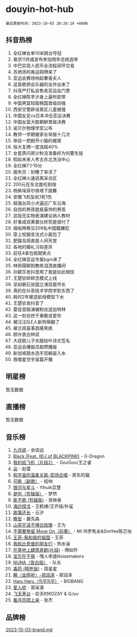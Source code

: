 # douyin-hot-hub

`最后更新时间：2023-10-03 20:26:19 +0800`

## 抖音热榜

1. 全红婵女单10米跳台夺冠
1. 普京11月或宣布参加明年总统选举
1. 中巴实现人民币全流程闭环交易
1. 苏炳添的奥运铜牌来了
1. 亚运会赛场响起奢香夫人
1. 这首歌把会乐器的全炸出来了
1. 抖音严打私自售卖亚运会门票
1. 全红婵陈芋汐身上遍布胶带
1. 中国男篮轻取韩国晋级四强
1. 西安交警辟谣景区儿童被撞
1. 中国女足vs日本冲击亚运决赛
1. 中国女篮大胜朝鲜晋级决赛
1. 诺贝尔物理学奖公布
1. 教师一学期被家长举报十几次
1. 体验一把掀开小猫的被窝
1. 恒大复牌一度涨超40%
1. 女星质问郑少秋没准备好为何要生娃
1. 假如未来人考古东北洗浴中心
1. 全红婵7个10分
1. 服务员：别睡了来活了
1. 全红婵火速逃离采访区
1. 200元在东北能吃到啥
1. 杨紫埃菲尔铁塔下跳舞
1. 安徽飞机坠机1死1伤
1. 超强台风小犬逼近广东沿海
1. 自信的男孩就是最帅的男孩
1. 这段无实物表演建议纳入教材
1. 好事成双黄嘉仪终究是错付了
1. 缅甸再移交209名中国籍嫌犯
1. 穿上校服变法式小面包了
1. 肥猫岛简直是人间天堂
1. 各地的婚礼习俗差异
1. 前任4承包假期笑点
1. 全红婵亚运专属bgm来了
1. 林雨薇聊到教练泪洒直播间
1. 孙颖莎发抖音用了我是如此相信
1. 王楚钦碎碎念模式上线
1. 坚如磐石张国立演双面市长
1. 真的在抖音技术学院学到东西了
1. 耗时2年建造航母模型下水
1. 王楚钦发抖音了
1. 雷佳音路演被粉丝送加特林
1. 这一刻也终于勇敢说爱你
1. 被汪汪队E人新狗萌翻了
1. 被兰闺喜事昌隆笑疯
1. 顾许表白林双
1. 大叔脱儿子衣服给叶诗文签名
1. 亚运会播报员超燃播报
1. 新加坡跳水选手现躺姿入水
1. 吞噬星空宇宙篇开播

## 明星榜

暂无数据

## 直播榜

暂无数据

## 音乐榜

1. [九月底](https://sf6-cdn-tos.douyinstatic.com/obj/tos-cn-ve-2774/oMfewG4PDTFhF8iz3OGQ7ABH5i6fCgnMaoCbzZ) - 余佳运
1. [Black (Feat. 제니 of BLACKPINK)](https://sf6-cdn-tos.douyinstatic.com/obj/tos-cn-ve-2774/2eb92e2debbe4fe0a552bc099aef7f28) - G-Dragon
1. [我的纸飞机（片段2）](https://sf3-cdn-tos.douyinstatic.com/obj/tos-cn-ve-2774/oM2ZrKcg2CD5AeRB2gkeXOFB1IxAGJdZPazYHf) - GooGoo/王之睿
1. [朵](https://sf3-cdn-tos.douyinstatic.com/obj/tos-cn-ve-2774/932f5bdfcd7c47b880525e92ab8a4999) - 赵雷
1. [和宇宙的温柔关联-现场合唱](https://sf6-cdn-tos.douyinstatic.com/obj/tos-cn-ve-2774/o0hONGDYQBgk0e5bqDeQOonVmncA6tC2nBwZLT) - 房东的猫
1. [可能（副歌）](https://sf3-cdn-tos.douyinstatic.com/obj/tos-cn-ve-2774/cde1731888894259b333569393c2fb51) - 程响
1. [银河与星斗](https://sf6-cdn-tos.douyinstatic.com/obj/tos-cn-ve-2774/3cc0bf5f0ef140f7b6743a631bcf3c58) - Yihuik苡慧
1. [是你（剪辑版）](https://sf3-cdn-tos.douyinstatic.com/obj/tos-cn-ve-2774/46019dae783c4c969944217fe1cfafc4) - 梦然
1. [能不能 (剪辑版)](https://sf6-cdn-tos.douyinstatic.com/obj/tos-cn-ve-2774/fc4a6c45b4a34277ba4088e1d7fdff98) - 吴映香
1. [海边探戈](https://sf3-cdn-tos.douyinstatic.com/obj/tos-cn-ve-2774/os9gE0VQCGqt6VQkZDyBBYvfSDY0QFe3vVmubn) - 王鹤棣/王齐铭/朴鲨
1. [故事还长](https://sf6-cdn-tos.douyinstatic.com/obj/tos-cn-ve-2774/30a26758c8594f0ab81ac675c33ee2c5) - 云汐
1. [晚安](https://sf3-cdn-tos.douyinstatic.com/obj/tos-cn-ve-2774/a724c5e224464218839820f4e4fd632f) - 鹿先森
1. [山茶花读不懂白玫瑰](https://sf6-cdn-tos.douyinstatic.com/obj/tos-cn-ve-2774/osfn8B7DktrRHEPJgPCfDbw7QDQEkwC16BxZg9) - 王为
1. [不需要挽留 Move On（前奏）](https://sf3-cdn-tos.douyinstatic.com/obj/tos-cn-ve-2774/ooCBhgCCkF4nExzQL9WZSUbitfA8IsDkgQIYhe) - Mr.16罗隽永&SimYee陈芯怡
1. [王菲-我和我的祖国](https://sf3-cdn-tos.douyinstatic.com/obj/tos-cn-ve-2774/3ef0f373017541e18566595c96123cab) - 王菲
1. [我和比奇堡的朋友们](https://sf3-cdn-tos.douyinstatic.com/obj/tos-cn-ve-2774/f0505db981ea4a6d91453a15924a82aa) - 热水澡
1. [在草地上肆意奔跑(片段)](https://sf6-cdn-tos.douyinstatic.com/obj/tos-cn-ve-2774/8831d494742f45dabdfa8adb8b817259) - 傅如乔
1. [宝贝在干嘛](https://sf3-cdn-tos.douyinstatic.com/obj/tos-cn-ve-2774/okW4hBCfJI5B2ZEgTCtikhMW7IafzNrBQIYkpJ) - 嘿人李逵Noisemakers
1. [NUNA（告白版）](https://sf6-cdn-tos.douyinstatic.com/obj/tos-cn-ve-2774/a65828cbd8ce41a78a430a58b49f4feb) - 队长
1. [毒药 (释怀版)](https://sf3-cdn-tos.douyinstatic.com/obj/tos-cn-ve-2774/oYILMEAzspdZBIzy4frJNB8ZHPHWAhiwowd4Ad) - 周星星
1. [瞬（全网听）-郑润泽](https://sf3-cdn-tos.douyinstatic.com/obj/tos-cn-ve-2774/o4Vb9eJZClCZTnRQYy0BRSeHGrDtrkrQgIBvQt) - 郑润泽
1. [Haru Haru（하루하루）](https://sf6-cdn-tos.douyinstatic.com/obj/tos-cn-ve-2774/940c04aa98154ee7bdbaaa2ad9f28aec) - BIGBANG
1. [爱人呢](https://sf6-cdn-tos.douyinstatic.com/obj/tos-cn-ve-2774/2041dc10f3c442f1992b439a00eaf2ba) - 郭采潔
1. [飞天茅台](https://sf3-cdn-tos.douyinstatic.com/obj/tos-cn-ve-2774/o4GhTV5kIuMWmC2Ai1WzNglssgBfQaqQCSLxUU) - 俞天时KOZAY & Q.luv
1. [看月亮爬上来](https://sf3-cdn-tos.douyinstatic.com/obj/tos-cn-ve-2774/356c324112764016b25295e535f2daf0) - 张杰

## 品牌榜

[2023-10-03-brand.md](2023-10-03-brand.md)
